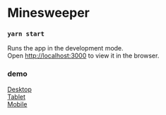 # Minesweeper

### `yarn start`

Runs the app in the development mode.\
Open [http://localhost:3000](http://localhost:3000) to view it in the browser.

### demo

[Desktop](https://www.loom.com/share/fd097c9b197542fbad10a9b65dfa74a2) \
[Tablet](https://www.loom.com/share/e5da71a45d624300a8cd5ae4c7fe8539)\
[Mobile](https://www.loom.com/share/b881a894d2b64b90856a9fef4f341668)
